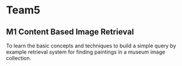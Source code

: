 # Team5 

## M1 Content Based Image Retrieval
To learn the basic concepts and techniques to build a simple query by example
retrieval system for finding paintings in a museum image collection.
